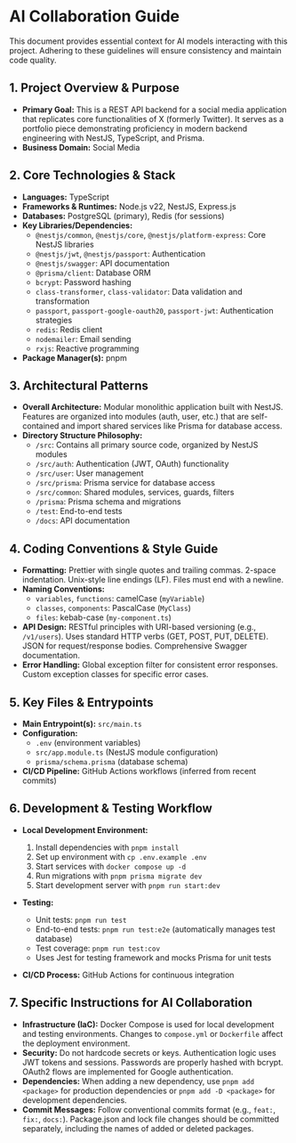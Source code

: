 # AI Collaboration Guide

This document provides essential context for AI models interacting with this project. Adhering to these guidelines will ensure consistency and maintain code quality.

## 1. Project Overview & Purpose

* **Primary Goal:** This is a REST API backend for a social media application that replicates core functionalities of X (formerly Twitter). It serves as a portfolio piece demonstrating proficiency in modern backend engineering with NestJS, TypeScript, and Prisma.
* **Business Domain:** Social Media

## 2. Core Technologies & Stack

* **Languages:** TypeScript
* **Frameworks & Runtimes:** Node.js v22, NestJS, Express.js
* **Databases:** PostgreSQL (primary), Redis (for sessions)
* **Key Libraries/Dependencies:**
  * `@nestjs/common`, `@nestjs/core`, `@nestjs/platform-express`: Core NestJS libraries
  * `@nestjs/jwt`, `@nestjs/passport`: Authentication
  * `@nestjs/swagger`: API documentation
  * `@prisma/client`: Database ORM
  * `bcrypt`: Password hashing
  * `class-transformer`, `class-validator`: Data validation and transformation
  * `passport`, `passport-google-oauth20`, `passport-jwt`: Authentication strategies
  * `redis`: Redis client
  * `nodemailer`: Email sending
  * `rxjs`: Reactive programming
* **Package Manager(s):** pnpm

## 3. Architectural Patterns

* **Overall Architecture:** Modular monolithic application built with NestJS. Features are organized into modules (auth, user, etc.) that are self-contained and import shared services like Prisma for database access.
* **Directory Structure Philosophy:**
  * `/src`: Contains all primary source code, organized by NestJS modules
  * `/src/auth`: Authentication (JWT, OAuth) functionality
  * `/src/user`: User management
  * `/src/prisma`: Prisma service for database access
  * `/src/common`: Shared modules, services, guards, filters
  * `/prisma`: Prisma schema and migrations
  * `/test`: End-to-end tests
  * `/docs`: API documentation

## 4. Coding Conventions & Style Guide

* **Formatting:** Prettier with single quotes and trailing commas. 2-space indentation. Unix-style line endings (LF). Files must end with a newline.
* **Naming Conventions:**
  * `variables`, `functions`: camelCase (`myVariable`)
  * `classes`, `components`: PascalCase (`MyClass`)
  * `files`: kebab-case (`my-component.ts`)
* **API Design:** RESTful principles with URI-based versioning (e.g., `/v1/users`). Uses standard HTTP verbs (GET, POST, PUT, DELETE). JSON for request/response bodies. Comprehensive Swagger documentation.
* **Error Handling:** Global exception filter for consistent error responses. Custom exception classes for specific error cases.

## 5. Key Files & Entrypoints

* **Main Entrypoint(s):** `src/main.ts`
* **Configuration:**
  * `.env` (environment variables)
  * `src/app.module.ts` (NestJS module configuration)
  * `prisma/schema.prisma` (database schema)
* **CI/CD Pipeline:** GitHub Actions workflows (inferred from recent commits)

## 6. Development & Testing Workflow

* **Local Development Environment:**
    1. Install dependencies with `pnpm install`
    2. Set up environment with `cp .env.example .env`
    3. Start services with `docker compose up -d`
    4. Run migrations with `pnpm prisma migrate dev`
    5. Start development server with `pnpm run start:dev`

* **Testing:**
  * Unit tests: `pnpm run test`
  * End-to-end tests: `pnpm run test:e2e` (automatically manages test database)
  * Test coverage: `pnpm run test:cov`
  * Uses Jest for testing framework and mocks Prisma for unit tests

* **CI/CD Process:** GitHub Actions for continuous integration

## 7. Specific Instructions for AI Collaboration

* **Infrastructure (IaC):** Docker Compose is used for local development and testing environments. Changes to `compose.yml` or `Dockerfile` affect the deployment environment.
* **Security:** Do not hardcode secrets or keys. Authentication logic uses JWT tokens and sessions. Passwords are properly hashed with bcrypt. OAuth2 flows are implemented for Google authentication.
* **Dependencies:** When adding a new dependency, use `pnpm add <package>` for production dependencies or `pnpm add -D <package>` for development dependencies.
* **Commit Messages:** Follow conventional commits format (e.g., `feat:`, `fix:`, `docs:`). Package.json and lock file changes should be committed separately, including the names of added or deleted packages.
